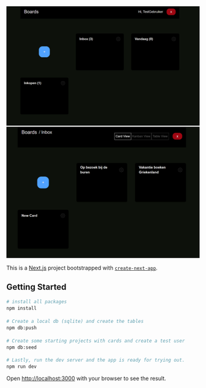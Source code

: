 <img src="screenshots/Screenshot 2025-09-09 090451.png" width="800" />
<img src="screenshots/Screenshot 2025-09-09 090534.png" width="800" />

This is a [Next.js](https://nextjs.org) project bootstrapped with [`create-next-app`](https://nextjs.org/docs/app/api-reference/cli/create-next-app).

## Getting Started

```bash
# install all packages
npm install

# Create a local db (sqlite) and create the tables 
npm db:push

# Create some starting projects with cards and create a test user
npm db:seed

# Lastly, run the dev server and the app is ready for trying out.
npm run dev
```

Open [http://localhost:3000](http://localhost:3000) with your browser to see the result.
